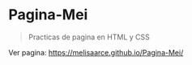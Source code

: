 # Pagina-Mei
> Practicas de pagina en HTML y CSS

Ver pagina: https://melisaarce.github.io/Pagina-Mei/
